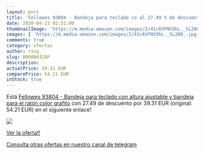 ```yaml
---
layout: post
title: 'Fellowes 93804 - Bandeja para teclado co al 27.49 % de descuento'
date: 2020-04-23 02:51:00
thumbnailImage: 'https://m.media-amazon.com/images/I/41c6VFNtOhL._SL200_.jpg'
images: [ 'https://m.media-amazon.com/images/I/41c6VFNtOhL._SL200_.jpg' ]
comments: true
category: ofertas
author: ring
slug: B00006IC6P
description:
actualPrice: 39.31 EUR
comparePrice: 54.21 EUR
inStock: true
---
```


Está [Fellowes 93804 - Bandeja para teclado con altura ajustable y bandeja para el ratón  color grafito](https://www.amazon.com/dp/B00006IC6P/?tag=redken08-20) con 27.49 de descuento por 39.31 EUR (original: 54.21 EUR) en el siguiente enlace!

[![](https://m.media-amazon.com/images/I/41c6VFNtOhL._SL200_.jpg)](https://www.amazon.com/dp/B00006IC6P/?tag=redken08-20)

[Ver la oferta!!](https://www.amazon.com/dp/B00006IC6P/?tag=redken08-20)

[Consulta otras ofertas en nuestro canal de telegram](https://t.me/s/ofertas25)
